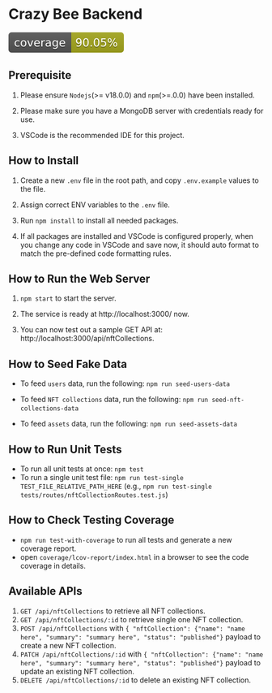 # Crazy Bee Backend

![Coverage](./coverage-badge.svg)

## Prerequisite

1. Please ensure `Nodejs`(>= v18.0.0) and `npm`(>=.0.0) have been installed.

2. Please make sure you have a MongoDB server with credentials ready for use.

3. VSCode is the recommended IDE for this project.

## How to Install

1. Create a new `.env` file in the root path, and copy `.env.example` values to the file.

2. Assign correct ENV variables to the `.env` file.

3. Run `npm install` to install all needed packages.

4. If all packages are installed and VSCode is configured properly, when you change any code in VSCode and save now, it should auto format to match the pre-defined code formatting rules.

## How to Run the Web Server

1. `npm start` to start the server.

2. The service is ready at http://localhost:3000/ now.

3. You can now test out a sample GET API at: http://localhost:3000/api/nftCollections.

## How to Seed Fake Data

- To feed `users` data, run the following: `npm run seed-users-data`

- To feed `NFT collections` data, run the following: `npm run seed-nft-collections-data`

- To feed `assets` data, run the following: `npm run seed-assets-data`

## How to Run Unit Tests

- To run all unit tests at once: `npm test`
- To run a single unit test file: `npm run test-single TEST_FILE_RELATIVE_PATH_HERE` (e.g., `npm run test-single tests/routes/nftCollectionRoutes.test.js`)

## How to Check Testing Coverage

- `npm run test-with-coverage` to run all tests and generate a new coverage report.
- open `coverage/lcov-report/index.html` in a browser to see the code coverage in details.

## Available APIs

1. `GET /api/nftCollections` to retrieve all NFT collections.
2. `GET /api/nftCollections/:id` to retrieve single one NFT collection.
3. `POST /api/nftCollections` with `{ "nftCollection": {"name": "name here", "summary": "summary here", "status": "published"}` payload to create a new NFT collection.
4. `PATCH /api/nftCollections/:id` with `{ "nftCollection": {"name": "name here", "summary": "summary here", "status": "published"}` payload to update an existing NFT collection.
5. `DELETE /api/nftCollections/:id` to delete an existing NFT collection.

